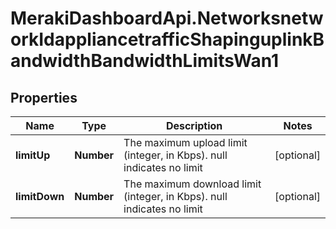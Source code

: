# MerakiDashboardApi.NetworksnetworkIdappliancetrafficShapinguplinkBandwidthBandwidthLimitsWan1

## Properties
Name | Type | Description | Notes
------------ | ------------- | ------------- | -------------
**limitUp** | **Number** | The maximum upload limit (integer, in Kbps). null indicates no limit | [optional] 
**limitDown** | **Number** | The maximum download limit (integer, in Kbps). null indicates no limit | [optional] 
